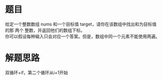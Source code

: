 # 题目
给定一个整数数组 nums 和一个目标值  target，请你在该数组中找出和为目标值的那 两个 整数，并返回他们的数组下标。  
你可以假设每种输入只会对应一个答案。但是，数组中同一个元素不能使用两遍。  
# 解题思路
双循环+if，第二个循环从i+1开始